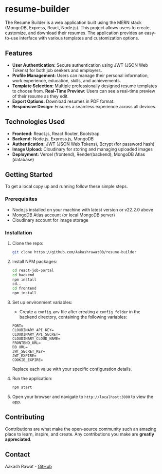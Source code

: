 # resume-builder
The Resume Builder is a web application built using the MERN stack (MongoDB, Express, React, Node.js). This project allows users to create, customize, and download their resumes. The application provides an easy-to-use interface with various templates and customization options.
## Features

- **User Authentication:** Secure authentication using JWT (JSON Web Tokens) for both job seekers and employers.
- **Profile Management:** Users can manage their personal information, work experience, education, skills, and achievements.
- **Template Selection:** Multiple professionally designed resume templates to choose from.
  **Real-Time Preview:** Users can see a real-time preview of their resume as they edit.
- **Export Options:** Download resumes in PDF format.
- **Responsive Design:** Ensures a seamless experience across all devices.


## Technologies Used

- **Frontend:** React.js, React Router, Bootstrap
- **Backend:** Node.js, Express.js, MongoDB
- **Authentication:** JWT (JSON Web Tokens), Bcrypt (for password hash)
- **Image Upload:** Cloudinary for storing and managing uploaded images
- **Deployment:** Vercel (frontend), Render(backend), MongoDB Atlas (database)

## Getting Started

To get a local copy up and running follow these simple steps.

### Prerequisites

- Node.js installed on your machine with latest version or v22.2.0 above
- MongoDB Atlas account (or local MongoDB server)
- Cloudinary account for image storage

### Installation

1. Clone the repo:
   ```sh
   git clone https://github.com/Aakashrawat08/resume-builder
   ```
2. Install NPM packages:
   ```sh
   cd react-job-portal
   cd backend
   npm install
   cd..
   cd frontend
   npm install
   ```
3. Set up environment variables:
   - Create a `config.env` file after creating a `config folder` in the backend directory, containing the following variables:
   ```env
   PORT=
   CLOUDINARY_API_KEY=
   CLOUDINARY_API_SECRET=
   CLOUDINARY_CLOUD_NAME=
   FRONTEND_URL=
   DB_URL=
   JWT_SECRET_KEY=
   JWT_EXPIRE=
   COOKIE_EXPIRE=
   ```

   Replace each value with your specific configuration details.

4. Run the application:
   ```sh
   npm start
   ```
5. Open your browser and navigate to `http://localhost:3000` to view the app.

## Contributing

Contributions are what make the open-source community such an amazing place to learn, inspire, and create. Any contributions you make are **greatly appreciated**.


## Contact

Aakash Rawat - [GitHub](https://github.com/Aakashrawat08)

